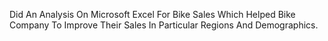 Did An Analysis On Microsoft Excel For Bike Sales Which Helped Bike Company To Improve Their Sales In Particular Regions And Demographics.
